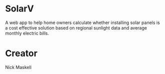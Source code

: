 # SolarV
A web app to help home owners calculate whether installing solar panels is a cost effective solution based on regional sunlight data and average monthly electric bills.

# Creator
Nick Maskell
